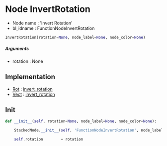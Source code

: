# Node InvertRotation

- Node name : 'Invert Rotation'
- bl_idname : FunctionNodeInvertRotation


``` python
InvertRotation(rotation=None, node_label=None, node_color=None)
```
##### Arguments

- rotation : None

## Implementation

- [Rot](/docs/GeoNodes/Rot.md) : [invert_rotation](/docs/GeoNodes/Rot.md#invert_rotation)
- [Vect](/docs/GeoNodes/Vect.md) : [invert_rotation](/docs/GeoNodes/Vect.md#invert_rotation)

## Init

``` python
def __init__(self, rotation=None, node_label=None, node_color=None):

    StackedNode.__init__(self, 'FunctionNodeInvertRotation', node_label=node_label, node_color=node_color)

    self.rotation        = rotation
```
